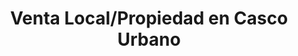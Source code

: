 ---
image: '/imgV/L/V zona centrica.png'
title: 'Venta Local/Propiedad en Casco Urbano'
location: 'San Miguel del Monte'
price: '$$$'
ambientes: '7 Ambientes'
banios: '2 Baños'
habitaciones: '3 Habitaciones'
info: 'Excelente inversion Local/Propiedad en Casco Urbano, El Local cuenta con Cocina y Baño, y la Casa cuenta con 3 Dormitorios, Cocina, Living/Comedor, Baño, Patio y Departamento a terminar.'
---